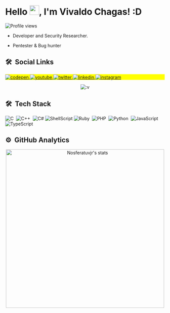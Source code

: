 
<h1 align="left">Hello <img src="https://raw.githubusercontent.com/kaueMarques/kaueMarques/master/hi.gif" width="30px">, I'm Vivaldo Chagas! :D</h1>
<p align="left"> <img src="https://komarev.com/ghpvc/?username=Nosferatuvjr&color=yellow" alt="Profile views" /> </p>

- Developer and Security Researcher.

- Pentester & Bug hunter

## 🛠 &nbsp;Social Links

<p align="left" style="background:yellow">
<a href="https://bit.ly/3xTqpY3" target="_blank">
  <img align="center" src="https://img.shields.io/badge/-Tryhackme-05122A?style=flat&logo=tryhackme" alt="codepen"/>
</a>
<a href="https://bit.ly/3EJC90B" target="_blank">
  <img align="center" src="https://img.shields.io/badge/-Hackthebox-05122A?style=flat&logo=hackthebox" alt="youtube"/>
</a>
<a href="https://discord.gg/xWaAhBRxz6" target="_blank">
  <img align="center" src="https://img.shields.io/badge/-Discord-05122A?style=flat&logo=discord" alt="twitter"/>  
</a>
<a href="https://www.linkedin.com/in/vivald0x6f" target="_blank">
  <img align="center" src="https://img.shields.io/badge/-Linkedin-05122A?style=flat&logo=linkedin" alt="linkedin"/>
</a>
<a href="https://instagram.com/vivald0x6f" target="_blank">
 <img align="center" src="https://img.shields.io/badge/-Instagram-05122A?style=flat&logo=instagram" alt="instagram"/>
</a>
</p>

<p align="center">
  <img src="https://cdn.discordapp.com/attachments/795494683593277443/946591157549416448/98810307-0a5ad380-2445-11eb-88a5-126ec1c877b1.gif"alt=":v" />
</p>

## 🛠 &nbsp;Tech Stack

  ![C](https://img.shields.io/badge/-C-05122A?style=flat&logo=c)&nbsp;
  ![C++](https://img.shields.io/badge/-C++-05122A?style=flat&logo=cpp)&nbsp;
  ![C#](https://img.shields.io/badge/-CSharp-05122A?style=flat&logo=csharp)
  ![ShellScript](https://img.shields.io/badge/-Shell-05122A?style=flat&logo=shell)
  ![Ruby](https://img.shields.io/badge/-Ruby-05122a?style=flat&logo=Ruby)&nbsp;
  ![PHP](https://img.shields.io/badge/-PHP-05122a?style=flat&logo=php)&nbsp;
  ![Python](https://img.shields.io/badge/-Python-05122a?style=flat&logo=Python)&nbsp;
  ![JavaScript](https://img.shields.io/badge/-JavaScript-05122A?style=flat&logo=javascript)&nbsp;
  ![TypeScript](https://img.shields.io/badge/-TypeScript-05122a?style=flat&logo=TypeScript)&nbsp;

## ⚙️ &nbsp;GitHub Analytics

<p align="center">
  <img width="500em" src="https://github-readme-stats.vercel.app/api?username=Nosferatuvjr&show_icons=true&theme=vision-friendly-dark" alt="Nosferatuvjr's stats"/>
</p>

